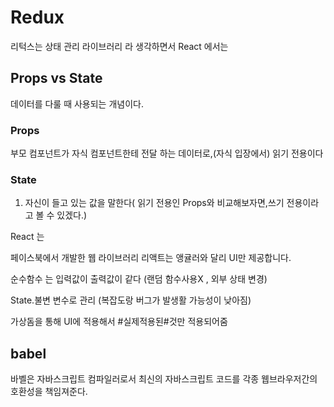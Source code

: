 # Redux #
리턱스는 상태 관리 라이브러리 라 생각하면서
React 에서는 

## Props vs State ##
데이터를 다룰 때 사용되는 개념이다.


### Props ###
부모 컴포넌트가 자식 컴포넌트한테 전달 하는 데이터로,(자식 입장에서) 읽기 전용이다
<Child value="value" />

### State ###
1. 자신이 들고 있는 값을 말한다( 읽기 전용인 Props와 비교해보자면,쓰기 전용이라고 볼 수 있겠다.)

React 는 

페이스북에서 개발한 웹 라이브러리 리액트는 앵귤러와 달리
UI만 제공합니다.

순수함수 는 입력값이 출력값이 같다
(랜덤 함수사용X , 외부 상태 변경)

State.불변 변수로 관리
(복잡도랑 버그가 발생활 가능성이 낮아짐)

가상돔을 통해 UI에 적용해서 #실제적용된#것만 적용되어줌

## babel ##
바벨은 자바스크립트 컴파일러로서 
최신의 자바스크립트 코드를 각종 웹브라우저간의 호환성을 책임져준다.